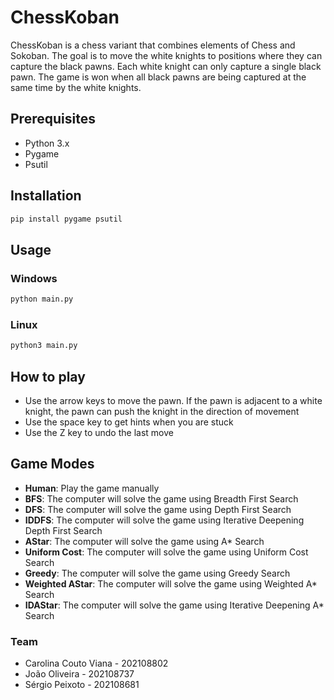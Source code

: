 # ChessKoban

ChessKoban is a chess variant that combines elements of Chess and Sokoban. The goal is to move the white knights to positions where they can capture the black pawns. Each white knight can only capture a single black pawn. The game is won when all black pawns are being captured at the same time by the white knights.

## Prerequisites

- Python 3.x
- Pygame
- Psutil

## Installation

```bash
pip install pygame psutil
```

## Usage

### Windows

```bash
python main.py
```

### Linux

```bash
python3 main.py
```

## How to play

- Use the arrow keys to move the pawn. If the pawn is adjacent to a white knight, the pawn can push the knight in the direction of movement
- Use the space key to get hints when you are stuck
- Use the Z key to undo the last move

## Game Modes

- **Human**: Play the game manually
- **BFS**: The computer will solve the game using Breadth First Search
- **DFS**: The computer will solve the game using Depth First Search
- **IDDFS**: The computer will solve the game using Iterative Deepening Depth First Search
- **AStar**: The computer will solve the game using A* Search
- **Uniform Cost**: The computer will solve the game using Uniform Cost Search
- **Greedy**: The computer will solve the game using Greedy Search
- **Weighted AStar**: The computer will solve the game using Weighted A* Search
- **IDAStar**: The computer will solve the game using Iterative Deepening A* Search

### Team

* Carolina Couto Viana - 202108802
* João Oliveira - 202108737
* Sérgio Peixoto - 202108681
